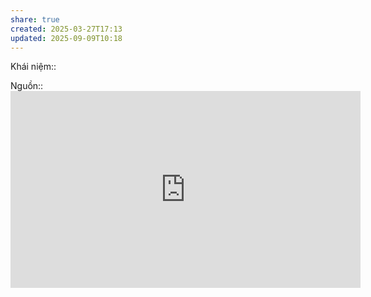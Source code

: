 ```yaml
---
share: true
created: 2025-03-27T17:13
updated: 2025-09-09T10:18
---
```

Khái niệm:: 

Nguồn:: <iframe width="560" height="315" src="https://www.youtube.com/embed/ipdHGI-1vYg?si=gBerJerjrtdAKGzD&t=486" title="YouTube video player" frameborder="0" allow="accelerometer; autoplay; clipboard-write; encrypted-media; gyroscope; picture-in-picture; web-share" referrerpolicy="strict-origin-when-cross-origin" allowfullscreen></iframe>